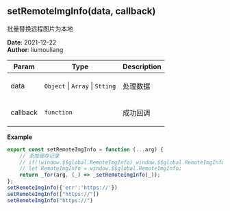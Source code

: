 ## setRemoteImgInfo(data, callback)
<p>批量替换远程图片为本地</p>

**Date**: 2021-12-22  
**Author**: liumouliang  

| Param | Type | Description |
| --- | --- | --- |
| data | <code>Object</code> \| <code>Array</code> \| <code>Stting</code> | <p>处理数据</p> |
| callback | <code>function</code> | <p>成功回调</p> |

**Example**  
```javascript
export const setRemoteImgInfo = function (...arg) {
    // 添加缓存记录
    // if(!window.$$global.RemoteImgInfo) window.$$global.RemoteImgInfo = {}
    // let RemoteImgInfo = window.$$global.RemoteImgInfo;
    return _for(arg, (_) => _setRemoteImgInfo(_));
};
setRemoteImgInfo({'err':'https://'})
setRemoteImgInfo(["https://"])
setRemoteImgInfo("https://")
```
